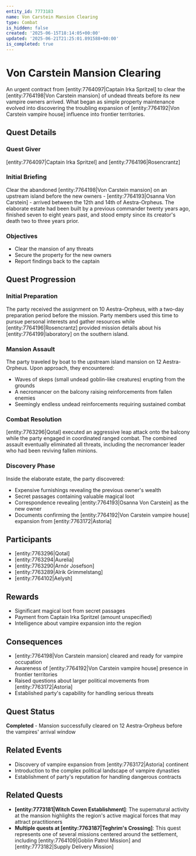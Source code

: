 ```yaml
---
entity_id: 7773183
name: Von Carstein Mansion Clearing
type: Combat
is_hidden: false
created: '2025-06-15T18:14:05+00:00'
updated: '2025-06-21T21:25:01.891588+00:00'
is_completed: true
---
```

# Von Carstein Mansion Clearing

An urgent contract from [entity:7764097|Captain Irka Spritzel] to clear the [entity:7764198|Von Carstein mansion] of undead threats before its new vampire owners arrived. What began as simple property maintenance evolved into discovering the troubling expansion of [entity:7764192|Von Carstein vampire house] influence into frontier territories.

## Quest Details

### Quest Giver

[entity:7764097|Captain Irka Spritzel] and [entity:7764196|Rosencrantz]

### Initial Briefing

Clear the abandoned [entity:7764198|Von Carstein mansion] on an upstream island before the new owners - [entity:7764193|Osanna Von Carstein] - arrived between the 12th and 14th of Aestra-Orpheus. The elaborate estate had been built by a previous commander twenty years ago, finished seven to eight years past, and stood empty since its creator's death two to three years prior.

### Objectives

- Clear the mansion of any threats
- Secure the property for the new owners
- Report findings back to the captain

## Quest Progression

### Initial Preparation

The party received the assignment on 10 Aestra-Orpheus, with a two-day preparation period before the mission. Party members used this time to pursue personal interests and gather resources while [entity:7764196|Rosencrantz] provided mission details about his [entity:7764199|laboratory] on the southern island.

### Mansion Assault

The party traveled by boat to the upstream island mansion on 12 Aestra-Orpheus. Upon approach, they encountered:

- Waves of skeps (small undead goblin-like creatures) erupting from the grounds
- A necromancer on the balcony raising reinforcements from fallen enemies
- Seemingly endless undead reinforcements requiring sustained combat

### Combat Resolution

[entity:7763296|Qotal] executed an aggressive leap attack onto the balcony while the party engaged in coordinated ranged combat. The combined assault eventually eliminated all threats, including the necromancer leader who had been reviving fallen minions.

### Discovery Phase

Inside the elaborate estate, the party discovered:

- Expensive furnishings revealing the previous owner's wealth
- Secret passages containing valuable magical loot
- Correspondence revealing [entity:7764193|Osanna Von Carstein] as the new owner
- Documents confirming the [entity:7764192|Von Carstein vampire house] expansion from [entity:7763172|Astoria]

## Participants

- [entity:7763296|Qotal]
- [entity:7763294|Aurelia]
- [entity:7763290|Arnór Josefson]
- [entity:7763289|Alrik Grimmelstang]
- [entity:7764102|Aelysh]

## Rewards

- Significant magical loot from secret passages
- Payment from Captain Irka Spritzel (amount unspecified)
- Intelligence about vampire expansion into the region

## Consequences

- [entity:7764198|Von Carstein mansion] cleared and ready for vampire occupation
- Awareness of [entity:7764192|Von Carstein vampire house] presence in frontier territories
- Raised questions about larger political movements from [entity:7763172|Astoria]
- Established party's capability for handling serious threats

## Quest Status

**Completed** - Mansion successfully cleared on 12 Aestra-Orpheus before the vampires' arrival window

## Related Events

- Discovery of vampire expansion from [entity:7763172|Astoria] continent
- Introduction to the complex political landscape of vampire dynasties
- Establishment of party's reputation for handling dangerous contracts

## Related Quests

- **[entity:7773181|Witch Coven Establishment]**: The supernatural activity at the mansion highlights the region's active magical forces that may attract practitioners
- **Multiple quests at [entity:7763187|Teghrim's Crossing]**: This quest represents one of several missions centered around the settlement, including [entity:7764109|Goblin Patrol Mission] and [entity:7773182|Supply Delivery Mission]
